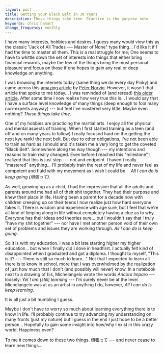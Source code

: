 ```yaml
---
layout: post
title: Getting your Black Belt in 30 Years
description: These things take time. Practice is the purpose imho.
keywords: chris hamant
change_frequency: monthly
---
```


I have many interests, hobbies and desires. I guess many would view this as the classic "Jack of All Trades --- Master of None" type thing... I'd like it if I had the time to master all them. This is a real struggle for me; One seems to have to whittle down the set of interests into things that either bring financial rewards, maybe the few of the things bring the most personal pleasure and focus on those if one hopes to gain any real or deep knowledge on anything.

I was browsing the internets today (same thing we do every day Pinky) and came across this [amazing article](http://norvig.com/chomsky.html) by [Peter Norvig](http://en.wikipedia.org/wiki/Peter_Norvig). However, it wasn't that article that spoke to me today... I was reminded of (and reread) [this older article](http://norvig.com/21-days.html). After some time I now realize how very true this is... I would say that I have a surface level knowledge of many things (deep enough to fool many non-experts anyway) --- but feel I've mastered very little. Maybe even nothing? *These things take time*.

One of my hobbies are practicing the martial arts. I enjoy all the physical and mental aspects of training. When I first started training as a teen (and off and on many years to follow) I really focused hard on the getting the next kyu rank/ the next belt. But due to other obligations, I've not been able to train as hard as I should and it's taken me a very long to get the coveted "Black Belt". Somewhere along the way though --- my intentions and reasons to train really changed. Even before I reached this "milestone" I realized that this is just step --- not and endpoint. I haven't really "mastered" anything... I'll probably train the rest of my life and never feel as competent and fluid with my movement as I wish I could be.　*All I can do is keep going (頑張って)*.

As well, growing up as a child, I had the impression that all the adults and parents around me had all of their shit together. They had their purpose and knew their place in life. Having been a parent for a decade now with children creeping up on their teens I now realize just how hard everyone fakes it. There is wisdom and experience with age sure, but I feel that we're all kind of limping along in life without completely having a clue as to why. Everyone has their ideas and theories sure... but I wouldn't say that I truly "have my shit together" --- nor have I met another person void of their own set of problems and issues they are working through. *All I can do is keep going*.

So it is with my education. I was a bit late starting higher my higher education... but when I finally did I dove in headfirst. I actually felt kind of disappointed when I graduated and got a diploma. I thought to myself, "This is it? --- There is still so much to learn..." Not that I expected to learn all there is to know in school, more that I was overwhelmed by the realization of just how much that I don't (and possibly will never) know. In a notebook next to a drawing of his, Michelangelo wrote the words *Ancora Imparo* --- loosely: *Yet I am (still) learning* --- I'm surely never be at the level Michelangelo was at as an artist in anything I do, however, *All I can do is keep learning*.

It is all just a bit humbling I guess.

Maybe I don't have to worry so much about learning everything there is to know in life. I'll probably continue to try advancing my understanding on many fronts (just my nature) but I guess in the end I just hope to be a better person... Hopefully to gain some insight into how/why I exist in this crazy world. Happiness even?

To me it comes down to these two things. 頑張って --- and never cease to learn new things...